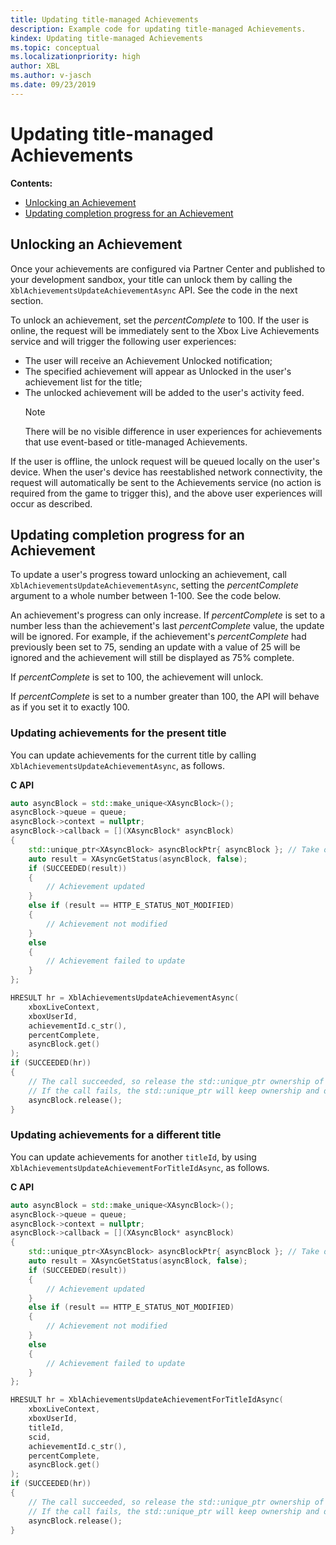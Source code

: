 ```yaml
---
title: Updating title-managed Achievements
description: Example code for updating title-managed Achievements.
kindex: Updating title-managed Achievements
ms.topic: conceptual
ms.localizationpriority: high
author: XBL
ms.author: v-jasch
ms.date: 09/23/2019
---
```



# Updating title-managed Achievements

**Contents:**
* [Unlocking an Achievement](#unlocking-an-achievement)
* [Updating completion progress for an Achievement](#updating-an-achievement)


<!-- ===================================================== -->
<a id="unlocking-an-achievement"></a>

## Unlocking an Achievement

Once your achievements are configured via Partner Center and published to your development sandbox, your title can unlock them by calling the `XblAchievementsUpdateAchievementAsync` API.
See the code in the next section.

To unlock an achievement, set the *percentComplete* to 100.
If the user is online, the request will be immediately sent to the Xbox Live Achievements service and will trigger the following user experiences:
-   The user will receive an Achievement Unlocked notification;
-   The specified achievement will appear as Unlocked in the user's achievement list for the title;
-   The unlocked achievement will be added to the user's activity feed.
    > [!NOTE]
    > There will be no visible difference in user experiences for achievements that use event-based or title-managed Achievements.

If the user is offline, the unlock request will be queued locally on the user's device.
When the user's device has reestablished network connectivity, the request will automatically be sent to the Achievements service (no action is required from the game to trigger this), and the above user experiences will occur as described.


<!-- ===================================================== -->
<a id="updating-an-achievement"></a>

## Updating completion progress for an Achievement

To update a user's progress toward unlocking an achievement, call `XblAchievementsUpdateAchievementAsync`, setting the *percentComplete* argument to a whole number between 1-100.
See the code below.

An achievement's progress can only increase.
If *percentComplete* is set to a number less than the achievement's last *percentComplete* value, the update will be ignored. 
For example, if the achievement's *percentComplete* had previously been set to 75, sending an update with a value of 25 will be ignored and the achievement will still be displayed as 75% complete.

If *percentComplete* is set to 100, the achievement will unlock.

If *percentComplete* is set to a number greater than 100, the API will behave as if you set it to exactly 100.


### Updating achievements for the present title

You can update achievements for the current title by calling `XblAchievementsUpdateAchievementAsync`, as follows.

**C API**
<!-- XblAchievementsUpdateAchievementAsync.md -->
```cpp
auto asyncBlock = std::make_unique<XAsyncBlock>();
asyncBlock->queue = queue;
asyncBlock->context = nullptr;
asyncBlock->callback = [](XAsyncBlock* asyncBlock)
{
    std::unique_ptr<XAsyncBlock> asyncBlockPtr{ asyncBlock }; // Take over ownership of the XAsyncBlock*
    auto result = XAsyncGetStatus(asyncBlock, false);
    if (SUCCEEDED(result))
    {
        // Achievement updated
    }
    else if (result == HTTP_E_STATUS_NOT_MODIFIED)
    {
        // Achievement not modified
    }
    else
    {
        // Achievement failed to update
    }
};

HRESULT hr = XblAchievementsUpdateAchievementAsync(
    xboxLiveContext,
    xboxUserId,
    achievementId.c_str(),
    percentComplete,
    asyncBlock.get()
);
if (SUCCEEDED(hr))
{
    // The call succeeded, so release the std::unique_ptr ownership of XAsyncBlock* since the callback will take over ownership.
    // If the call fails, the std::unique_ptr will keep ownership and delete the XAsyncBlock*
    asyncBlock.release();
}
```

<!-- **Reference**
* [XAsyncBlock](xasyncblock.md)
* [XAsyncGetStatus](xasyncgetstatus.md)
* [XblAchievementsUpdateAchievementAsync](xblachievementsupdateachievementasync.md)-->


### Updating achievements for a different title

You can update achievements for another `titleId`, by using `XblAchievementsUpdateAchievementForTitleIdAsync`, as follows.

**C API**
<!-- XblAchievementsUpdateAchievementForTitleIdAsync.md -->
```cpp
auto asyncBlock = std::make_unique<XAsyncBlock>();
asyncBlock->queue = queue;
asyncBlock->context = nullptr;
asyncBlock->callback = [](XAsyncBlock* asyncBlock)
{
    std::unique_ptr<XAsyncBlock> asyncBlockPtr{ asyncBlock }; // Take over ownership of the XAsyncBlock*
    auto result = XAsyncGetStatus(asyncBlock, false);
    if (SUCCEEDED(result))
    {
        // Achievement updated
    }
    else if (result == HTTP_E_STATUS_NOT_MODIFIED)
    {
        // Achievement not modified
    }
    else
    {
        // Achievement failed to update
    }
};

HRESULT hr = XblAchievementsUpdateAchievementForTitleIdAsync(
    xboxLiveContext,
    xboxUserId,
    titleId,
    scid,
    achievementId.c_str(),
    percentComplete,
    asyncBlock.get()
);
if (SUCCEEDED(hr))
{
    // The call succeeded, so release the std::unique_ptr ownership of XAsyncBlock* since the callback will take over ownership.
    // If the call fails, the std::unique_ptr will keep ownership and delete the XAsyncBlock*
    asyncBlock.release();
}
```

<!-- **Reference**
* [XAsyncBlock](xasyncblock.md)
* [XAsyncGetStatus](xasyncgetstatus.md)
* [XblAchievementsUpdateAchievementForTitleIdAsync](xblachievementsupdateachievementfortitleidasync.md)-->
